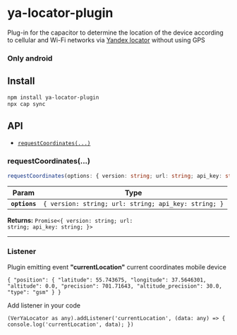 # ya-locator-plugin

Plug-in for the capacitor to determine the location of the device according to cellular and Wi-Fi networks
via [Yandex locator](https://yandex.ru/dev/locator/) without using GPS

### <strong>Only android</strong>

## Install

```bash
npm install ya-locator-plugin
npx cap sync
```

## API

<docgen-index>

- [`requestCoordinates(...)`](#requestcoordinates)

</docgen-index>

<docgen-api>
<!--Update the source file JSDoc comments and rerun docgen to update the docs below-->

### requestCoordinates(...)

```typescript
requestCoordinates(options: { version: string; url: string; api_key: string; }) => Promise<{ version: string; url: string; api_key: string; }>
```

| Param         | Type                                                            |
| ------------- | --------------------------------------------------------------- |
| **`options`** | <code>{ version: string; url: string; api_key: string; }</code> |

**Returns:** <code>Promise&lt;{ version: string; url: string; api_key: string; }&gt;</code>

---

</docgen-api>

### Listener

Plugin emitting event <strong>"currentLocation"</strong> current coordinates mobile device

`{
"position": {
"latitude": 55.743675,
"longitude": 37.5646301,
"altitude": 0.0,
"precision": 701.71643,
"altitude_precision": 30.0,
"type": "gsm"
}
}`

Add listener in your code

`(VerYaLocator as any).addListener('currentLocation', (data: any) => {
console.log('currentLocation', data);
})`
